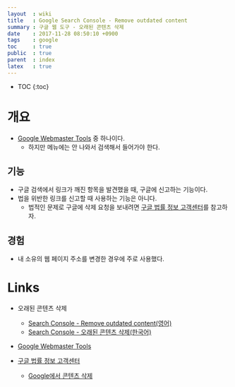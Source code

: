 ```yaml
---
layout  : wiki
title   : Google Search Console - Remove outdated content
summary : 구글 웹 도구 - 오래된 콘텐츠 삭제
date    : 2017-11-28 08:50:10 +0900
tags    : google
toc     : true
public  : true
parent  : index
latex   : true
---
```

* TOC
{:toc}

# 개요

* [Google Webmaster Tools](https://www.google.com/webmasters/tools/) 중 하나이다.
    * 하지만 메뉴에는 안 나와서 검색해서 들어가야 한다.

## 기능

* 구글 검색에서 링크가 깨진 항목을 발견했을 때, 구글에 신고하는 기능이다.
* 법을 위반한 링크를 신고할 때 사용하는 기능은 아니다.
    * 법적인 문제로 구글에 삭제 요청을 보내려면 [구글 법률 정보 고객센터](https://support.google.com/legal/troubleshooter/1114905)를 참고하자.

## 경험

* 내 소유의 웹 페이지 주소를 변경한 경우에 주로 사용했다.

# Links

* 오래된 콘텐츠 삭제
    * [Search Console - Remove outdated content(영어)](https://www.google.com/webmasters/tools/removals?hl=en)
    * [Search Console - 오래된 콘텐츠 삭제(한국어)](https://www.google.com/webmasters/tools/removals?hl=ko)

* [Google Webmaster Tools](https://www.google.com/webmasters/tools/)

* [구글 법률 정보 고객센터](https://support.google.com/legal/troubleshooter/1114905)
    * [Google에서 콘텐츠 삭제](https://support.google.com/legal/troubleshooter/1114905)
